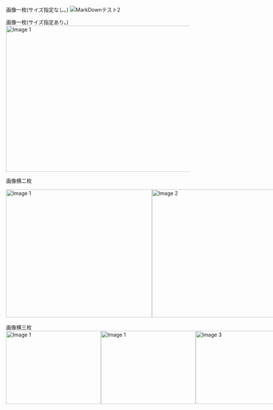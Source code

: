 画像一枚(サイズ指定なし。)
![MarkDownテスト2](https://github.com/user-attachments/assets/ffaab62e-a775-4152-8d6f-dd35a5734e26)

画像一枚(サイズ指定あり。)
<img src="https://github.com/user-attachments/assets/ffaab62e-a775-4152-8d6f-dd35a5734e26" alt="Image 1" width="1000" height="400">


画像横二枚
<div style="display: flex;">
    <img src="https://github.com/user-attachments/assets/ffaab62e-a775-4152-8d6f-dd35a5734e26" alt="Image 1" width="400" height="350">
    <img src="https://github.com/user-attachments/assets/ffaab62e-a775-4152-8d6f-dd35a5734e26" alt="Image 2" width="400" height="350">
</div>

</br>
画像横三枚
<div style="display: flex;">
    <img src="https://github.com/user-attachments/assets/ffaab62e-a775-4152-8d6f-dd35a5734e26" alt="Image 1" width="260" height="200">
    <img src="https://github.com/user-attachments/assets/ffaab62e-a775-4152-8d6f-dd35a5734e26" alt="Image 1" width="260" height="200">
    <img src="https://github.com/user-attachments/assets/ffaab62e-a775-4152-8d6f-dd35a5734e26" alt="Image 3" width="260" height="200">
</div>